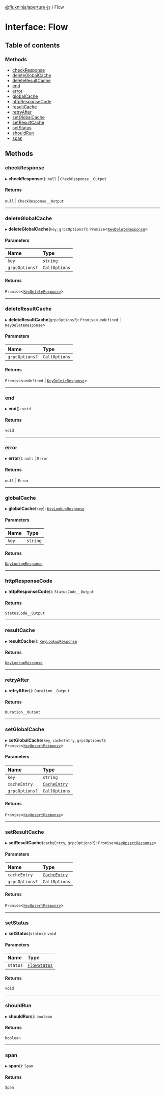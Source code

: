 [@fluxninja/aperture-js](../README.md) / Flow

# Interface: Flow

## Table of contents

### Methods

- [checkResponse](Flow.md#checkresponse)
- [deleteGlobalCache](Flow.md#deleteglobalcache)
- [deleteResultCache](Flow.md#deleteresultcache)
- [end](Flow.md#end)
- [error](Flow.md#error)
- [globalCache](Flow.md#globalcache)
- [httpResponseCode](Flow.md#httpresponsecode)
- [resultCache](Flow.md#resultcache)
- [retryAfter](Flow.md#retryafter)
- [setGlobalCache](Flow.md#setglobalcache)
- [setResultCache](Flow.md#setresultcache)
- [setStatus](Flow.md#setstatus)
- [shouldRun](Flow.md#shouldrun)
- [span](Flow.md#span)

## Methods

### checkResponse

▸ **checkResponse**(): ``null`` \| `CheckResponse__Output`

#### Returns

``null`` \| `CheckResponse__Output`

___

### deleteGlobalCache

▸ **deleteGlobalCache**(`key`, `grpcOptions?`): `Promise`\<[`KeyDeleteResponse`](KeyDeleteResponse.md)\>

#### Parameters

| Name | Type |
| :------ | :------ |
| `key` | `string` |
| `grpcOptions?` | `CallOptions` |

#### Returns

`Promise`\<[`KeyDeleteResponse`](KeyDeleteResponse.md)\>

___

### deleteResultCache

▸ **deleteResultCache**(`grpcOptions?`): `Promise`\<`undefined` \| [`KeyDeleteResponse`](KeyDeleteResponse.md)\>

#### Parameters

| Name | Type |
| :------ | :------ |
| `grpcOptions?` | `CallOptions` |

#### Returns

`Promise`\<`undefined` \| [`KeyDeleteResponse`](KeyDeleteResponse.md)\>

___

### end

▸ **end**(): `void`

#### Returns

`void`

___

### error

▸ **error**(): ``null`` \| `Error`

#### Returns

``null`` \| `Error`

___

### globalCache

▸ **globalCache**(`key`): [`KeyLookupResponse`](KeyLookupResponse.md)

#### Parameters

| Name | Type |
| :------ | :------ |
| `key` | `string` |

#### Returns

[`KeyLookupResponse`](KeyLookupResponse.md)

___

### httpResponseCode

▸ **httpResponseCode**(): `StatusCode__Output`

#### Returns

`StatusCode__Output`

___

### resultCache

▸ **resultCache**(): [`KeyLookupResponse`](KeyLookupResponse.md)

#### Returns

[`KeyLookupResponse`](KeyLookupResponse.md)

___

### retryAfter

▸ **retryAfter**(): `Duration__Output`

#### Returns

`Duration__Output`

___

### setGlobalCache

▸ **setGlobalCache**(`key`, `cacheEntry`, `grpcOptions?`): `Promise`\<[`KeyUpsertResponse`](KeyUpsertResponse.md)\>

#### Parameters

| Name | Type |
| :------ | :------ |
| `key` | `string` |
| `cacheEntry` | [`CacheEntry`](CacheEntry.md) |
| `grpcOptions?` | `CallOptions` |

#### Returns

`Promise`\<[`KeyUpsertResponse`](KeyUpsertResponse.md)\>

___

### setResultCache

▸ **setResultCache**(`cacheEntry`, `grpcOptions?`): `Promise`\<[`KeyUpsertResponse`](KeyUpsertResponse.md)\>

#### Parameters

| Name | Type |
| :------ | :------ |
| `cacheEntry` | [`CacheEntry`](CacheEntry.md) |
| `grpcOptions?` | `CallOptions` |

#### Returns

`Promise`\<[`KeyUpsertResponse`](KeyUpsertResponse.md)\>

___

### setStatus

▸ **setStatus**(`status`): `void`

#### Parameters

| Name | Type |
| :------ | :------ |
| `status` | [`FlowStatus`](../enums/FlowStatus.md) |

#### Returns

`void`

___

### shouldRun

▸ **shouldRun**(): `boolean`

#### Returns

`boolean`

___

### span

▸ **span**(): `Span`

#### Returns

`Span`
